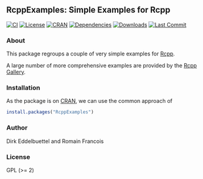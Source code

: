 ## RcppExamples: Simple Examples for Rcpp

[![CI](https://github.com/eddelbuettel/rcppexamples/workflows/ci/badge.svg)](https://github.com/eddelbuettel/rcppexamples/actions?query=workflow%3Aci)
[![License](https://img.shields.io/badge/license-GPL%20%28%3E=%202%29-brightgreen.svg?style=flat)](https://www.gnu.org/licenses/gpl-2.0.html)
[![CRAN](https://www.r-pkg.org/badges/version/RcppExamples)](https://cran.r-project.org/package=RcppExamples)
[![Dependencies](https://tinyverse.netlify.app/badge/RcppExamples)](https://cran.r-project.org/package=RcppExamples)
[![Downloads](https://cranlogs.r-pkg.org/badges/RcppExamples?color=brightgreen)](https://www.r-pkg.org/pkg/RcppExamples)
[![Last Commit](https://img.shields.io/github/last-commit/eddelbuettel/rcppexamples)](https://github.com/eddelbuettel/rcppexamples)

### About

This package regroups a couple of very simple examples for [Rcpp](https://www.rcpp.org).

A large number of more comprehensive examples are provided by the [Rcpp Gallery](https://gallery.rcpp.org).

### Installation

As the package is on [CRAN](https://cran.r-project.org), we can use the common approach of

```r
install.packages("RcppExamples")
```

### Author

Dirk Eddelbuettel and Romain Francois

### License

GPL (>= 2)
